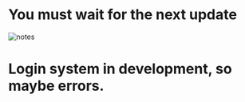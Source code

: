 # You must wait for the next update

![notes](https://user-images.githubusercontent.com/96797238/230118468-01fa132e-1a52-4e1e-939a-e1a18899b3c5.png)


# Login system in development, so maybe errors.
